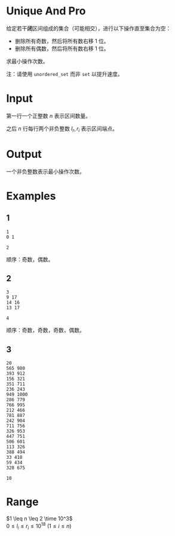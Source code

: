 # Unique And Pro

给定若干**闭**区间组成的集合（可能相交），进行以下操作直至集合为空：

- 删除所有奇数，然后将所有数右移 1 位。
- 删除所有偶数，然后将所有数右移 1 位。  

求最小操作次数。

注：请使用 `unordered_set` 而非 `set` 以提升速度。

# Input

第一行一个正整数 $n$ 表示区间数量。

之后 $n$ 行每行两个非负整数 $l_r,r_i$ 表示区间端点。

# Output

一个非负整数表示最小操作次数。

# Examples

## 1

```plain
1
0 1
```

```plain
2
```

顺序：奇数，偶数。

## 2

```plain
3
9 17
14 16
13 17

```

```plain
4
```

顺序：奇数，奇数，奇数，偶数。

## 3

```plain
20
565 980
393 912
156 321
351 711
236 243
949 1000
286 779
766 995
212 466
781 887
242 904
711 756
326 953
447 751
506 601
113 326
388 494
33 418
59 434
328 675
```

```plain
10
```

# Range

$1 \leq n \leq 2 \time 10^3$  
$0 \leq l_i \leq r_i \leq 10^{18}\ (1 \leq i \leq n)$